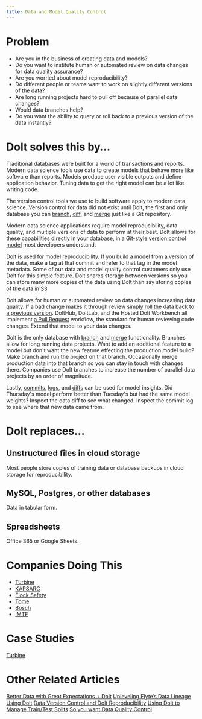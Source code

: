 ```yaml
---
title: Data and Model Quality Control
---
```


# Problem

* Are you in the business of creating data and models? 
* Do you want to institute human or automated review on data changes for data quality assurance?
* Are you worried about model reproducibility? 
* Do different people or teams want to work on slightly different versions of the data? 
* Are long running projects hard to pull off because of parallel data changes? 
* Would data branches help?
* Do you want the ability to query or roll back to a previous version of the data instantly?

# Dolt solves this by…

Traditional databases were built for a world of transactions and reports. Modern data science tools use data to create models that behave more like software than reports. Models produce user visible outputs and define application behavior. Tuning data to get the right model can be a lot like writing code.

The version control tools we use to build software apply to modern data science. Version control for data did not exist until Dolt, the first and only database you can [branch](../../concepts/dolt/git/branch.md), [diff](../../concepts/dolt/git/diff.md), and [merge](../../concepts/dolt/git/merge.md) just like a Git repository.

Modern data science applications require model reproducibility, data quality, and multiple versions of data to perform at their best. Dolt allows for these capabilities directly in your database, in a [Git-style version control model](../../concepts/dolt/git/README.md) most developers understand.

Dolt is used for model reproducibility. If you build a model from a version of the data, make a tag at that commit and refer to that tag in the model metadata. Some of our data and model quality control customers only use Dolt for this simple feature. Dolt shares storage between versions so you can store many more copies of the data using Dolt than say storing copies of the data in S3. 

Dolt allows for human or automated review on data changes increasing data quality. If a bad change makes it through review simply [roll the data back to a previous version](https://www.dolthub.com/blog/2022-09-23-dolt-rollback-options/). DoltHub, DoltLab, and the Hosted Dolt Workbench all implement [a Pull Request](../../concepts/dolthub/prs.md) workflow, the standard for human reviewing code changes. Extend that model to your data changes.

Dolt is the only database with [branch](../../concepts/dolt/git/branch.md) and [merge](../../concepts/dolt/git/merge.md) functionality. Branches allow for long running data projects. Want to add an additional feature to a model but don't want the new feature effecting the production model build? Make branch and run the project on that branch. Occasionally merge production data into that branch so you can stay in touch with changes there. Companies use Dolt branches to increase the number of parallel data projects by an order of magnitude.

Lastly, [commits](../../concepts/dolt/git/commits.md), [logs](../../concepts/dolt/git/log.md), and [diffs](../../concepts/dolt/git/diff.md) can be used for model insights. Did Thursday's model perform better than Tuesday's but had the same model weights? Inspect the data diff to see what changed. Inspect the commit log to see where that new data came from.

# Dolt replaces...

## Unstructured files in cloud storage

Most people store copies of training data or database backups in cloud storage for reproducibility.

## MySQL, Postgres, or other databases

Data in tabular form.

## Spreadsheets

Office 365 or Google Sheets.

# Companies Doing This

* [Turbine](https://turbine.ai/)
* [KAPSARC](https://www.kapsarc.org/) 
* [Flock Safety](https://www.flocksafety.com/) 
* [Tome](https://www.tome.com/) 
* [Bosch](https://www.bosch-home.com/) 
* [IMTF](https://imtf.com/)

# Case Studies

[Turbine](https://www.dolthub.com/blog/2022-08-17-dolt-turbine/)

# Other Related Articles

[Better Data with Great Expectations + Dolt](https://www.dolthub.com/blog/2021-06-15-great-expectations-plus-dolt/)
[Upleveling Flyte’s Data Lineage Using Dolt](https://www.dolthub.com/blog/2021-06-04-flyte-dolt-plugin/)
[Data Version Control and Dolt Reproducibility](https://www.dolthub.com/blog/2021-04-16-dolt-dvc/)
[Using Dolt to Manage Train/Test Splits](https://www.dolthub.com/blog/2020-05-11-dolt-manage-train-test-splits/)
[So you want Data Quality Control](https://www.dolthub.com/blog/2022-11-23-data-quality-control/)